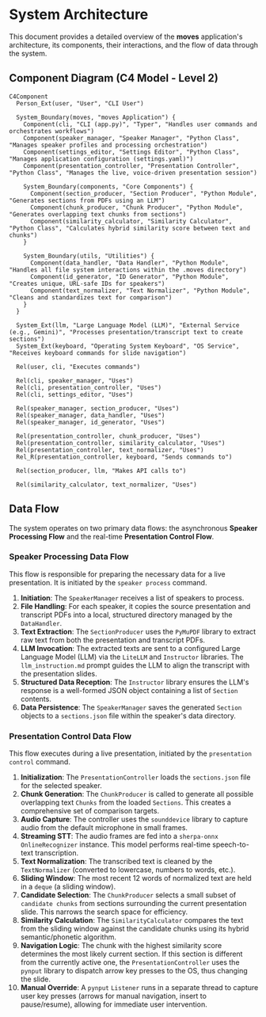 # System Architecture

This document provides a detailed overview of the **moves** application's architecture, its components, their interactions, and the flow of data through the system.

## Component Diagram (C4 Model - Level 2)

```mermaid
C4Component
  Person_Ext(user, "User", "CLI User")

  System_Boundary(moves, "moves Application") {
    Component(cli, "CLI (app.py)", "Typer", "Handles user commands and orchestrates workflows")
    Component(speaker_manager, "Speaker Manager", "Python Class", "Manages speaker profiles and processing orchestration")
    Component(settings_editor, "Settings Editor", "Python Class", "Manages application configuration (settings.yaml)")
    Component(presentation_controller, "Presentation Controller", "Python Class", "Manages the live, voice-driven presentation session")

    System_Boundary(components, "Core Components") {
      Component(section_producer, "Section Producer", "Python Module", "Generates sections from PDFs using an LLM")
      Component(chunk_producer, "Chunk Producer", "Python Module", "Generates overlapping text chunks from sections")
      Component(similarity_calculator, "Similarity Calculator", "Python Class", "Calculates hybrid similarity score between text and chunks")
    }

    System_Boundary(utils, "Utilities") {
      Component(data_handler, "Data Handler", "Python Module", "Handles all file system interactions within the .moves directory")
      Component(id_generator, "ID Generator", "Python Module", "Creates unique, URL-safe IDs for speakers")
      Component(text_normalizer, "Text Normalizer", "Python Module", "Cleans and standardizes text for comparison")
    }
  }

  System_Ext(llm, "Large Language Model (LLM)", "External Service (e.g., Gemini)", "Processes presentation/transcript text to create sections")
  System_Ext(keyboard, "Operating System Keyboard", "OS Service", "Receives keyboard commands for slide navigation")

  Rel(user, cli, "Executes commands")

  Rel(cli, speaker_manager, "Uses")
  Rel(cli, presentation_controller, "Uses")
  Rel(cli, settings_editor, "Uses")

  Rel(speaker_manager, section_producer, "Uses")
  Rel(speaker_manager, data_handler, "Uses")
  Rel(speaker_manager, id_generator, "Uses")

  Rel(presentation_controller, chunk_producer, "Uses")
  Rel(presentation_controller, similarity_calculator, "Uses")
  Rel(presentation_controller, text_normalizer, "Uses")
  Rel_R(presentation_controller, keyboard, "Sends commands to")

  Rel(section_producer, llm, "Makes API calls to")

  Rel(similarity_calculator, text_normalizer, "Uses")
```

## Data Flow

The system operates on two primary data flows: the asynchronous **Speaker Processing Flow** and the real-time **Presentation Control Flow**.

### Speaker Processing Data Flow

This flow is responsible for preparing the necessary data for a live presentation. It is initiated by the `speaker process` command.

1.  **Initiation**: The `SpeakerManager` receives a list of speakers to process.
2.  **File Handling**: For each speaker, it copies the source presentation and transcript PDFs into a local, structured directory managed by the `DataHandler`.
3.  **Text Extraction**: The `SectionProducer` uses the `PyMuPDF` library to extract raw text from both the presentation and transcript PDFs.
4.  **LLM Invocation**: The extracted texts are sent to a configured Large Language Model (LLM) via the `LiteLLM` and `Instructor` libraries. The `llm_instruction.md` prompt guides the LLM to align the transcript with the presentation slides.
5.  **Structured Data Reception**: The `Instructor` library ensures the LLM's response is a well-formed JSON object containing a list of `Section` contents.
6.  **Data Persistence**: The `SpeakerManager` saves the generated `Section` objects to a `sections.json` file within the speaker's data directory.

### Presentation Control Data Flow

This flow executes during a live presentation, initiated by the `presentation control` command.

1.  **Initialization**: The `PresentationController` loads the `sections.json` file for the selected speaker.
2.  **Chunk Generation**: The `ChunkProducer` is called to generate all possible overlapping text `Chunks` from the loaded `Sections`. This creates a comprehensive set of comparison targets.
3.  **Audio Capture**: The controller uses the `sounddevice` library to capture audio from the default microphone in small frames.
4.  **Streaming STT**: The audio frames are fed into a `sherpa-onnx` `OnlineRecognizer` instance. This model performs real-time speech-to-text transcription.
5.  **Text Normalization**: The transcribed text is cleaned by the `TextNormalizer` (converted to lowercase, numbers to words, etc.).
6.  **Sliding Window**: The most recent 12 words of normalized text are held in a `deque` (a sliding window).
7.  **Candidate Selection**: The `ChunkProducer` selects a small subset of `candidate chunks` from sections surrounding the current presentation slide. This narrows the search space for efficiency.
8.  **Similarity Calculation**: The `SimilarityCalculator` compares the text from the sliding window against the candidate chunks using its hybrid semantic/phonetic algorithm.
9.  **Navigation Logic**: The chunk with the highest similarity score determines the most likely current section. If this section is different from the currently active one, the `PresentationController` uses the `pynput` library to dispatch arrow key presses to the OS, thus changing the slide.
10. **Manual Override**: A `pynput` `Listener` runs in a separate thread to capture user key presses (arrows for manual navigation, insert to pause/resume), allowing for immediate user intervention.